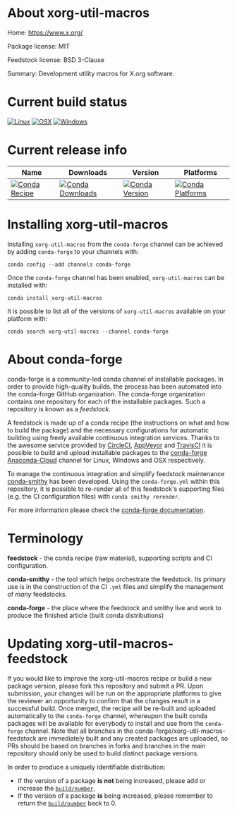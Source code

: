 About xorg-util-macros
======================

Home: https://www.x.org/

Package license: MIT

Feedstock license: BSD 3-Clause

Summary: Development utility macros for X.org software.



Current build status
====================

[![Linux](https://img.shields.io/circleci/project/github/conda-forge/xorg-util-macros-feedstock/master.svg?label=Linux)](https://circleci.com/gh/conda-forge/xorg-util-macros-feedstock)
[![OSX](https://img.shields.io/travis/conda-forge/xorg-util-macros-feedstock/master.svg?label=macOS)](https://travis-ci.org/conda-forge/xorg-util-macros-feedstock)
[![Windows](https://img.shields.io/appveyor/ci/conda-forge/xorg-util-macros-feedstock/master.svg?label=Windows)](https://ci.appveyor.com/project/conda-forge/xorg-util-macros-feedstock/branch/master)

Current release info
====================

| Name | Downloads | Version | Platforms |
| --- | --- | --- | --- |
| [![Conda Recipe](https://img.shields.io/badge/recipe-xorg--util--macros-green.svg)](https://anaconda.org/conda-forge/xorg-util-macros) | [![Conda Downloads](https://img.shields.io/conda/dn/conda-forge/xorg-util-macros.svg)](https://anaconda.org/conda-forge/xorg-util-macros) | [![Conda Version](https://img.shields.io/conda/vn/conda-forge/xorg-util-macros.svg)](https://anaconda.org/conda-forge/xorg-util-macros) | [![Conda Platforms](https://img.shields.io/conda/pn/conda-forge/xorg-util-macros.svg)](https://anaconda.org/conda-forge/xorg-util-macros) |

Installing xorg-util-macros
===========================

Installing `xorg-util-macros` from the `conda-forge` channel can be achieved by adding `conda-forge` to your channels with:

```
conda config --add channels conda-forge
```

Once the `conda-forge` channel has been enabled, `xorg-util-macros` can be installed with:

```
conda install xorg-util-macros
```

It is possible to list all of the versions of `xorg-util-macros` available on your platform with:

```
conda search xorg-util-macros --channel conda-forge
```


About conda-forge
=================

conda-forge is a community-led conda channel of installable packages.
In order to provide high-quality builds, the process has been automated into the
conda-forge GitHub organization. The conda-forge organization contains one repository
for each of the installable packages. Such a repository is known as a *feedstock*.

A feedstock is made up of a conda recipe (the instructions on what and how to build
the package) and the necessary configurations for automatic building using freely
available continuous integration services. Thanks to the awesome service provided by
[CircleCI](https://circleci.com/), [AppVeyor](http://www.appveyor.com/)
and [TravisCI](https://travis-ci.org/) it is possible to build and upload installable
packages to the [conda-forge](https://anaconda.org/conda-forge)
[Anaconda-Cloud](http://docs.anaconda.org/) channel for Linux, Windows and OSX respectively.

To manage the continuous integration and simplify feedstock maintenance
[conda-smithy](http://github.com/conda-forge/conda-smithy) has been developed.
Using the ``conda-forge.yml`` within this repository, it is possible to re-render all of
this feedstock's supporting files (e.g. the CI configuration files) with ``conda smithy rerender``.

For more information please check the [conda-forge documentation](https://conda-forge.org/docs/).

Terminology
===========

**feedstock** - the conda recipe (raw material), supporting scripts and CI configuration.

**conda-smithy** - the tool which helps orchestrate the feedstock.
                   Its primary use is in the construction of the CI ``.yml`` files
                   and simplify the management of *many* feedstocks.

**conda-forge** - the place where the feedstock and smithy live and work to
                  produce the finished article (built conda distributions)


Updating xorg-util-macros-feedstock
===================================

If you would like to improve the xorg-util-macros recipe or build a new
package version, please fork this repository and submit a PR. Upon submission,
your changes will be run on the appropriate platforms to give the reviewer an
opportunity to confirm that the changes result in a successful build. Once
merged, the recipe will be re-built and uploaded automatically to the
`conda-forge` channel, whereupon the built conda packages will be available for
everybody to install and use from the `conda-forge` channel.
Note that all branches in the conda-forge/xorg-util-macros-feedstock are
immediately built and any created packages are uploaded, so PRs should be based
on branches in forks and branches in the main repository should only be used to
build distinct package versions.

In order to produce a uniquely identifiable distribution:
 * If the version of a package **is not** being increased, please add or increase
   the [``build/number``](http://conda.pydata.org/docs/building/meta-yaml.html#build-number-and-string).
 * If the version of a package **is** being increased, please remember to return
   the [``build/number``](http://conda.pydata.org/docs/building/meta-yaml.html#build-number-and-string)
   back to 0.